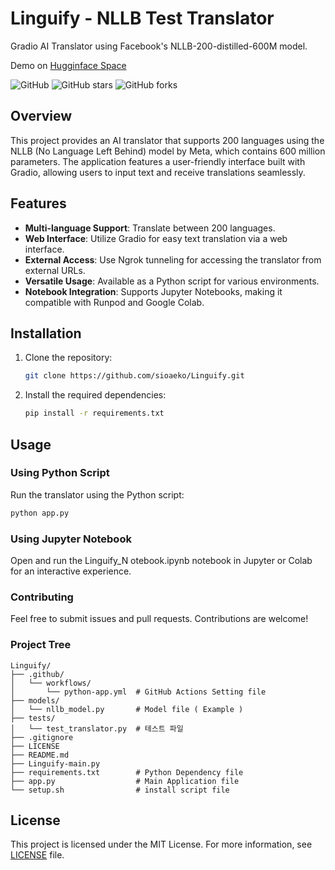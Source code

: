 # Linguify - NLLB Test Translator

Gradio AI Translator using Facebook's NLLB-200-distilled-600M model.

Demo on [Hugginface Space](https://huggingface.co/spaces/Asanari/Linguify)

![GitHub](https://img.shields.io/github/license/sioaeko/NLLB_Test_Translator)
![GitHub stars](https://img.shields.io/github/stars/sioaeko/NLLB_Test_Translator)
![GitHub forks](https://img.shields.io/github/forks/sioaeko/NLLB_Test_Translator)

## Overview

This project provides an AI translator that supports 200 languages using the NLLB (No Language Left Behind) model by Meta, which contains 600 million parameters. The application features a user-friendly interface built with Gradio, allowing users to input text and receive translations seamlessly.

## Features

- **Multi-language Support**: Translate between 200 languages.
- **Web Interface**: Utilize Gradio for easy text translation via a web interface.
- **External Access**: Use Ngrok tunneling for accessing the translator from external URLs.
- **Versatile Usage**: Available as a Python script for various environments.
- **Notebook Integration**: Supports Jupyter Notebooks, making it compatible with Runpod and Google Colab.

## Installation

1. Clone the repository:
   ```bash
   git clone https://github.com/sioaeko/Linguify.git

2. Install the required dependencies:
   ```bash
   pip install -r requirements.txt
   ```
## Usage

### Using Python Script

Run the translator using the Python script:

```bash
python app.py
```

### Using Jupyter Notebook

Open and run the Linguify_N otebook.ipynb notebook in Jupyter or Colab for an interactive experience.

### Contributing

Feel free to submit issues and pull requests. Contributions are welcome!


### Project Tree

```text
Linguify/
├── .github/
│   └── workflows/
│       └── python-app.yml  # GitHub Actions Setting file
├── models/
│   └── nllb_model.py       # Model file ( Example )
├── tests/
│   └── test_translator.py  # 테스트 파일
├── .gitignore
├── LICENSE
├── README.md
├── Linguify-main.py
├── requirements.txt        # Python Dependency file
├── app.py                  # Main Application file
└── setup.sh                # install script file
```

## License

This project is licensed under the MIT License. For more information, see [LICENSE](https://github.com/sioaeko/OpenVoiceChanger/blob/main/LICENSE) file.

